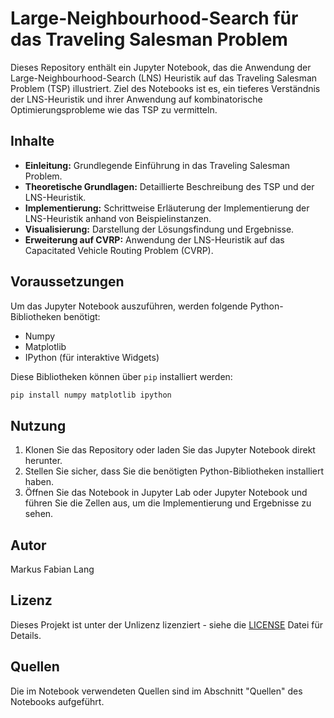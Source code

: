 
# Large-Neighbourhood-Search für das Traveling Salesman Problem

Dieses Repository enthält ein Jupyter Notebook, das die Anwendung der Large-Neighbourhood-Search (LNS) Heuristik auf das Traveling Salesman Problem (TSP) illustriert. Ziel des Notebooks ist es, ein tieferes Verständnis der LNS-Heuristik und ihrer Anwendung auf kombinatorische Optimierungsprobleme wie das TSP zu vermitteln.

## Inhalte

- **Einleitung:** Grundlegende Einführung in das Traveling Salesman Problem.
- **Theoretische Grundlagen:** Detaillierte Beschreibung des TSP und der LNS-Heuristik.
- **Implementierung:** Schrittweise Erläuterung der Implementierung der LNS-Heuristik anhand von Beispielinstanzen.
- **Visualisierung:** Darstellung der Lösungsfindung und Ergebnisse.
- **Erweiterung auf CVRP:** Anwendung der LNS-Heuristik auf das Capacitated Vehicle Routing Problem (CVRP).

## Voraussetzungen

Um das Jupyter Notebook auszuführen, werden folgende Python-Bibliotheken benötigt:
- Numpy
- Matplotlib
- IPython (für interaktive Widgets)

Diese Bibliotheken können über `pip` installiert werden:

```bash
pip install numpy matplotlib ipython
```

## Nutzung

1. Klonen Sie das Repository oder laden Sie das Jupyter Notebook direkt herunter.
2. Stellen Sie sicher, dass Sie die benötigten Python-Bibliotheken installiert haben.
3. Öffnen Sie das Notebook in Jupyter Lab oder Jupyter Notebook und führen Sie die Zellen aus, um die Implementierung und Ergebnisse zu sehen.

## Autor

Markus Fabian Lang

## Lizenz

Dieses Projekt ist unter der Unlizenz lizenziert - siehe die [LICENSE](LICENSE) Datei für Details.

## Quellen

Die im Notebook verwendeten Quellen sind im Abschnitt "Quellen" des Notebooks aufgeführt.
